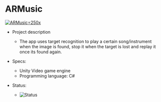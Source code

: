 # ARMusic

[![ARMusic](https://i.imgur.com/I6aRKrR.png)=250x](https://www.youtube.com/watch?v=sUBnw9nx9Kw&feature=youtu.be "ARMusic")

 
 
- Project description
  - The app uses target recognition to play a certain song/instrument when the image is found, stop it when the target is lost and replay it once its found again.
 
- Specs:
  - Unity Video game engine
  - Programming language: C#



- Status:
  - ![Status](https://i.imgur.com/QJKj9o2.png)
 

